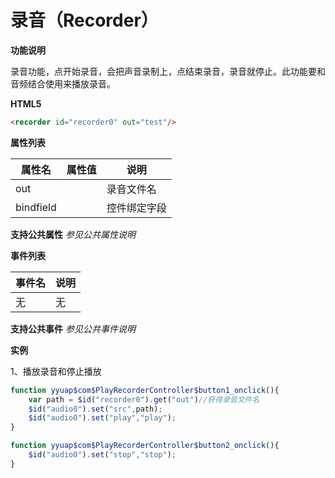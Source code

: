 # 录音（Recorder）

**功能说明**

录音功能，点开始录音，会把声音录制上，点结束录音，录音就停止。此功能要和音频结合使用来播放录音。

**HTML5**
```html
<recorder id="recorder0" out="test"/>
```

**属性列表**

| 属性名 | 属性值 | 说明 |
| ------------ | ------------ | ------------ |
| out |   | 录音文件名 |
| bindfield |   | 控件绑定字段 |

**支持公共属性**
*参见公共属性说明*

**事件列表**

| 事件名 | 说明 |
| ------------ | ------------ |
| 无 | 无 |

**支持公共事件**
*参见公共事件说明*

**实例**

1、播放录音和停止播放
```javascript
function yyuap$com$PlayRecorderController$button1_onclick(){
	var path = $id("recorder0").get("out")//获得录音文件名
	$id("audio0").set("src",path);
	$id("audio0").set("play","play");
}

function yyuap$com$PlayRecorderController$button2_onclick(){
	$id("audio0").set("stop","stop");
}
```


  

